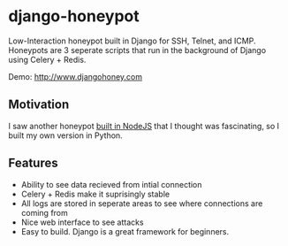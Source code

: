 # django-honeypot
Low-Interaction honeypot built in Django for SSH, Telnet, and ICMP. Honeypots are 3 seperate scripts that run in the background of Django using Celery + Redis.

Demo: http://www.djangohoney.com

## Motivation
I saw another honeypot [built in NodeJS](https://github.com/Shmakov/Honeypot) that I thought was fascinating, so I built my own version in Python.

## Features
- Ability to see data recieved from intial connection
- Celery + Redis make it suprisingly stable
- All logs are stored in seperate areas to see where connections are coming from
- Nice web interface to see attacks
- Easy to build. Django is a great framework for beginners.


